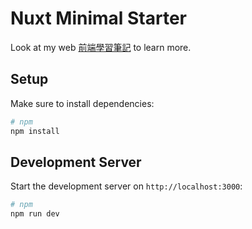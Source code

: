 # Nuxt Minimal Starter

Look at my web [前端學習筆記](https://vuefdseo.com/) to learn more.

## Setup

Make sure to install dependencies:

```bash
# npm
npm install
```

## Development Server

Start the development server on `http://localhost:3000`:

```bash
# npm
npm run dev
```